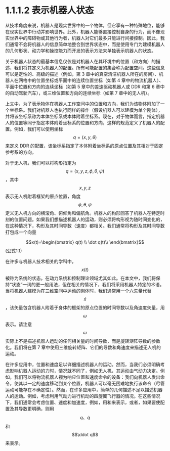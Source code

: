 # 1.1.1.2 表示机器人状态

从技术角度来说，机器人是现实世界中的一个物体，但它享有一种特殊地位，能够在现实世界中行动并影响世界。此外，机器人能够直接控制自身的行为，而不像现实世界中的障碍物或其他行为者，机器人对它们最多只能进行间接控制。因此，我们通常不会将机器人的信息简单地整合到世界状态中，而是使用专门为建模机器人的几何形状、动力学和操控能力而开发的表示方法来单独表示机器人的状态。

关于机器人状态的最基本信息仅仅是对机器人在其环境中的位置（和方向）的描述，我们将其定义为机器人的配置。所有可能配置的集合称为配置空间。这些信息可以是定性的、高级的描述（例如，第 3 章中的真空清洁机器人所在的房间）、机器人在网格中的位置坐标或平面中的连续位置坐标（如第 4 章中的物流机器人）、平面中位置和方向的连续坐标（如第 5 章中的差速驱动机器人或 DDR 和第 6 章中的自动驾驶汽车），或三维位置和方向的连续坐标（如第 7 章中的无人机）。

上文中，为了表示物体在机器人工作空间中的位置和方向，我们为该物体附加了一个坐标系。我们对机器人也执行同样的操作（假设机器人可以建模为单个刚体），并将该坐标系称为本体坐标系或本体附着坐标系。现在，对于物体而言，指定机器人的位置等同于指定本体附着坐标系的位置和方向，这样的规范定义了机器人的配置。例如，我们可以使用坐标  $$q=(x,y,\theta)$$ 来定义 DDR 的配置，该坐标系指定了本体附着坐标系的原点位置及其相对于固定参考系的方向。

对于无人机，我们可以将构形指定为 $$q=(x,y,z,\phi,\theta,\psi)$$，其中 $$x,y,z$$ 表示无人机附着框架的原点位置，角度 $$\phi,\theta,\psi$$ 定义无人机方向的横滚角、俯仰角和偏航角。机器人的构形回答了机器人在特定时刻的位置问题。如果我们想描述机器人的运动，则必须将构形视为随时间变化的，在这种情况下，构形及其时间导数（速度）都相关。我们通常将构形及其时间导数打包成一个向量

$$x(t)=\begin{bmatrix} q(t)  \\ \dot q(t)\\ \end{bmatrix}$$ (公式1.1)

在许多与机器人技术相关的学科中，$$x(t)$$ 被称为系统的状态。在动力系统和控制理论领域尤其如此。在本文中，我们将保持“状态”一词的更一般用法，但在相关的情况下，我们将采用机器人特定的术语。当将机器人建模为在三维空间中运动的刚体时，我们通常用一个六矢量代替$$\dot x$$，该矢量包含机器人附着于身体的框架的原点位置的时间导数以及角速度矢量，用$$\omega$$表示。请注意$$\omega$$实际上不是描述机器人运动的任何相关量的时间导数，而是旋转矩阵导数的参数化。我们将在第 7 章中使用三维旋转矩阵、它们的导数和角速度来描述无人机的运动。

在许多应用中，位置和速度足以详细描述机器人的运动。然而，当我们必须明确考虑影响机器人运动的力时，情况就不同了，例如无人机，其运动由气动力决定。例如，我们可以将物流机器人视为响应位置和速度命令的设备：我们向机器人发出命令，使其以一定的速度移动到某个位置，机器人可以毫无困难地执行该命令（尽管运动可能存在不确定性）。然而，在许多应用中，简单的几何描述不足以描述机器人的运动。例如，考虑利用气动力进行机动的四旋翼飞行器的情况。在这些情况下，我们通常会考虑位置、速度和加速度，例如，用和来表示，或者，如果要使配置及其导数更明确，则用$$q、\dot q$$和$$\ddot q$$来表示。
